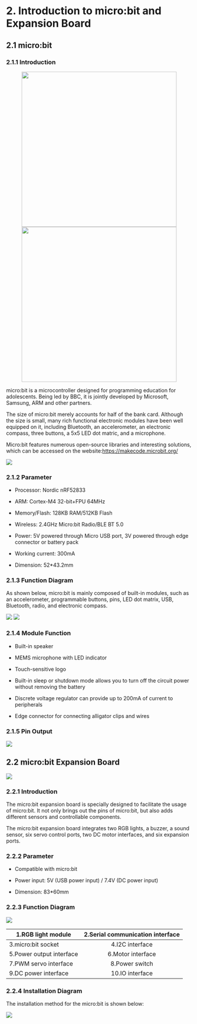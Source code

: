 # 2. Introduction to micro:bit and Expansion Board

## 2.1 micro:bit 

### 2.1.1 Introduction

<p style="text-align:center;">

<img  src="../_static/media/chapter_2/image2.png"  style="width:420px;" />

<img  src="../_static/media/chapter_2/image3.png" style="width:420px;" />

</p>

micro:bit is a microcontroller designed for programming education for adolescents. Being led by BBC, it is jointly developed by Microsoft, Samsung, ARM and other partners.

The size of micro:bit merely accounts for half of the bank card. Although the size is small, many rich functional electronic modules have been well equipped on it, including Bluetooth, an accelerometer, an electronic compass, three buttons, a 5x5 LED dot matric, and a microphone.

Micro:bit features numerous open-source libraries and interesting solutions, which can be accessed on the website:<https://makecode.microbit.org/>

<img class="common_img" src="../_static/media/chapter_2/image4.png"  />

### 2.1.2 Parameter

- Processor: Nordic nRF52833

- ARM: Cortex-M4 32-bit+FPU 64MHz

- Memory/Flash: 128KB RAM/512KB Flash

- Wireless: 2.4GHz Micro:bit Radio/BLE BT 5.0

- Power: 5V powered through Micro USB port, 3V powered through edge connector or battery pack

- Working current: 300mA

- Dimension: 52\*43.2mm

### 2.1.3 Function Diagram

As shown below, micro:bit is mainly composed of built-in modules, such as an accelerometer, programmable buttons, pins, LED dot matrix, USB, Bluetooth, radio, and electronic compass.

<img class="common_img" src="../_static/media/chapter_2/image5.png"  />

<img class="common_img" src="../_static/media/chapter_2/image6.png"  />

### 2.1.4 Module Function

- Built-in speaker

- MEMS microphone with LED indicator

- Touch-sensitive logo

- Built-in sleep or shutdown mode allows you to turn off the circuit power without removing the battery

- Discrete voltage regulator can provide up to 200mA of current to peripherals

- Edge connector for connecting alligator clips and wires

### 2.1.5 Pin Output

<img class="common_img" src="../_static/media/chapter_2/image7.png"   />

## 2.2 micro:bit Expansion Board

<img class="common_img" src="../_static/media/chapter_2/image8.png"   />

### 2.2.1 Introduction

The micro:bit expansion board is specially designed to facilitate the usage of micro:bit. It not only brings out the pins of micro:bit, but also adds different sensors and controllable components.

The micro:bit expansion board integrates two RGB lights, a buzzer, a sound sensor, six servo control ports, two DC motor interfaces, and six expansion ports.

### 2.2.2 Parameter

- Compatible with micro:bit

- Power input: 5V (USB power input) / 7.4V (DC power input)

- Dimension: 83\*60mm

### 2.2.3 Function Diagram

<img class="common_img" src="../_static/media/chapter_2/image9.png"   />

| 1.RGB light module       | 2.Serial communication interface |
|--------------------------|:--------------------------------:|
| 3.micro:bit socket       |         4.I2C interface          |
| 5.Power output interface |        6.Motor interface         |
| 7.PWM servo interface    |          8.Power switch          |
| 9.DC power interface     |         10.IO interface          |

### 2.2.4 Installation Diagram

The installation method for the micro:bit is shown below:

<img class="common_img" src="../_static/media/chapter_2/image10.png"   />
